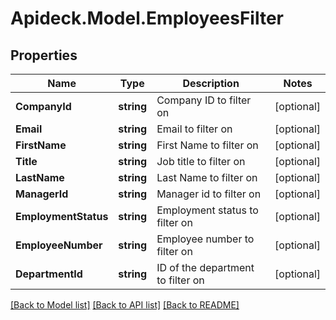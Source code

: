 # Apideck.Model.EmployeesFilter

## Properties

Name | Type | Description | Notes
------------ | ------------- | ------------- | -------------
**CompanyId** | **string** | Company ID to filter on | [optional] 
**Email** | **string** | Email to filter on | [optional] 
**FirstName** | **string** | First Name to filter on | [optional] 
**Title** | **string** | Job title to filter on | [optional] 
**LastName** | **string** | Last Name to filter on | [optional] 
**ManagerId** | **string** | Manager id to filter on | [optional] 
**EmploymentStatus** | **string** | Employment status to filter on | [optional] 
**EmployeeNumber** | **string** | Employee number to filter on | [optional] 
**DepartmentId** | **string** | ID of the department to filter on | [optional] 

[[Back to Model list]](../README.md#documentation-for-models) [[Back to API list]](../README.md#documentation-for-api-endpoints) [[Back to README]](../README.md)

